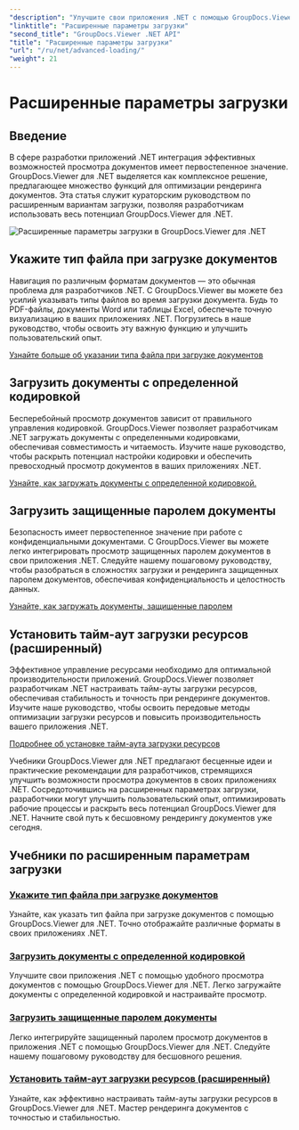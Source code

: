 ```yaml
---
"description": "Улучшите свои приложения .NET с помощью GroupDocs.Viewer для учебных пособий .NET. Узнайте, как указывать типы файлов, управлять кодировками, загружать защищенные паролем документы и многое другое."
"linktitle": "Расширенные параметры загрузки"
"second_title": "GroupDocs.Viewer .NET API"
"title": "Расширенные параметры загрузки"
"url": "/ru/net/advanced-loading/"
"weight": 21
---
```


# Расширенные параметры загрузки

## Введение

В сфере разработки приложений .NET интеграция эффективных возможностей просмотра документов имеет первостепенное значение. GroupDocs.Viewer для .NET выделяется как комплексное решение, предлагающее множество функций для оптимизации рендеринга документов. Эта статья служит кураторским руководством по расширенным вариантам загрузки, позволяя разработчикам использовать весь потенциал GroupDocs.Viewer для .NET.

![Расширенные параметры загрузки в GroupDocs.Viewer для .NET](/viewer/advanced-loading/image.png)
## Укажите тип файла при загрузке документов
Навигация по различным форматам документов — это обычная проблема для разработчиков .NET. С GroupDocs.Viewer вы можете без усилий указывать типы файлов во время загрузки документа. Будь то PDF-файлы, документы Word или таблицы Excel, обеспечьте точную визуализацию в ваших приложениях .NET. Погрузитесь в наше руководство, чтобы освоить эту важную функцию и улучшить пользовательский опыт.

[Узнайте больше об указании типа файла при загрузке документов](./specify-file-type/)

## Загрузить документы с определенной кодировкой
Бесперебойный просмотр документов зависит от правильного управления кодировкой. GroupDocs.Viewer позволяет разработчикам .NET загружать документы с определенными кодировками, обеспечивая совместимость и читаемость. Изучите наше руководство, чтобы раскрыть потенциал настройки кодировки и обеспечить превосходный просмотр документов в ваших приложениях .NET.

[Узнайте, как загружать документы с определенной кодировкой.](./load-documents-encoding/)

## Загрузить защищенные паролем документы
Безопасность имеет первостепенное значение при работе с конфиденциальными документами. С GroupDocs.Viewer вы можете легко интегрировать просмотр защищенных паролем документов в свои приложения .NET. Следуйте нашему пошаговому руководству, чтобы разобраться в сложностях загрузки и рендеринга защищенных паролем документов, обеспечивая конфиденциальность и целостность данных.

[Узнайте, как загружать документы, защищенные паролем](./load-password-protected-document/)

## Установить тайм-аут загрузки ресурсов (расширенный)
Эффективное управление ресурсами необходимо для оптимальной производительности приложений. GroupDocs.Viewer позволяет разработчикам .NET настраивать тайм-ауты загрузки ресурсов, обеспечивая стабильность и точность при рендеринге документов. Изучите наше руководство, чтобы освоить передовые методы оптимизации загрузки ресурсов и повысить производительность вашего приложения .NET.

[Подробнее об установке тайм-аута загрузки ресурсов](./set-resource-loading-timeout/)

Учебники GroupDocs.Viewer для .NET предлагают бесценные идеи и практические рекомендации для разработчиков, стремящихся улучшить возможности просмотра документов в своих приложениях .NET. Сосредоточившись на расширенных параметрах загрузки, разработчики могут улучшить пользовательский опыт, оптимизировать рабочие процессы и раскрыть весь потенциал GroupDocs.Viewer для .NET. Начните свой путь к бесшовному рендерингу документов уже сегодня.
## Учебники по расширенным параметрам загрузки
### [Укажите тип файла при загрузке документов](./specify-file-type/)
Узнайте, как указать тип файла при загрузке документов с помощью GroupDocs.Viewer для .NET. Точно отображайте различные форматы в своих приложениях .NET.
### [Загрузить документы с определенной кодировкой](./load-documents-encoding/)
Улучшите свои приложения .NET с помощью удобного просмотра документов с помощью GroupDocs.Viewer для .NET. Легко загружайте документы с определенной кодировкой и настраивайте просмотр.
### [Загрузить защищенные паролем документы](./load-password-protected-document/)
Легко интегрируйте защищенный паролем просмотр документов в приложения .NET с помощью GroupDocs.Viewer для .NET. Следуйте нашему пошаговому руководству для бесшовного решения.
### [Установить тайм-аут загрузки ресурсов (расширенный)](./set-resource-loading-timeout/)
Узнайте, как эффективно настраивать тайм-ауты загрузки ресурсов в GroupDocs.Viewer для .NET. Мастер рендеринга документов с точностью и стабильностью.